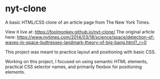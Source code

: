 # nyt-clone
A basic HTML/CSS clone of an article page from The New York Times.

View it live at: https://foolmonkey.github.io/nyt-clone/
The original article here: https://www.nytimes.com/2014/03/18/science/space/detection-of-waves-in-space-buttresses-landmark-theory-of-big-bang.html?_r=0

This project was meant to practice layout and positioning with basic CSS. 

Working on this project, I focused on using semantic HTML elements, practical CSS selector names, and primarily flexbox for positioning elements.
